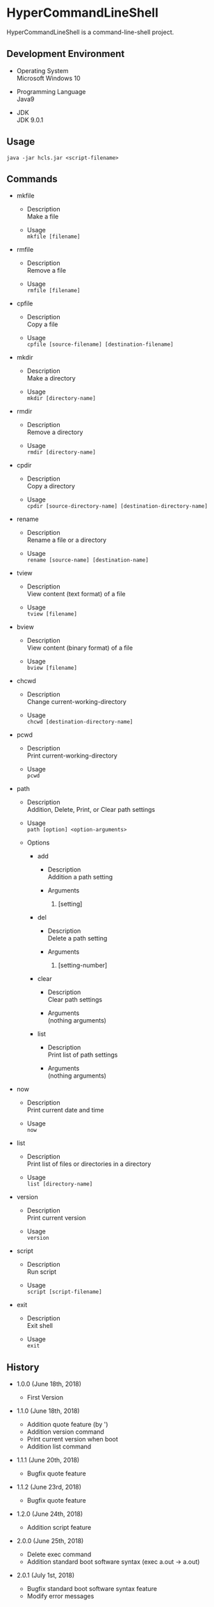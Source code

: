 HyperCommandLineShell
=====================
HyperCommandLineShell is a command-line-shell project.

Development Environment
-----------------------
* Operating System  
Microsoft Windows 10

* Programming Language  
Java9

* JDK  
JDK 9.0.1

Usage
-----
`java -jar hcls.jar <script-filename>`

Commands
--------
* mkfile
	* Description  
	Make a file

	* Usage  
	`mkfile [filename]`

* rmfile
	* Description  
	Remove a file

	* Usage  
	`rmfile [filename]`

* cpfile
	* Description  
	Copy a file

	* Usage  
	`cpfile [source-filename] [destination-filename]`

* mkdir
	* Description  
	Make a directory

	* Usage  
	`mkdir [directory-name]`

* rmdir
	* Description  
	Remove a directory

	* Usage  
	`rmdir [directory-name]`

* cpdir
	* Description  
	Copy a directory

	* Usage  
	`cpdir [source-directory-name] [destination-directory-name]`

* rename
	* Description  
	Rename a file or a directory

	* Usage  
	`rename [source-name] [destination-name]`

* tview
	* Description  
	View content (text format) of a file

	* Usage  
	`tview [filename]`

* bview
	* Description  
	View content (binary format) of a file

	* Usage  
	`bview [filename]`

* chcwd
	* Description  
	Change current-working-directory

	* Usage  
	`chcwd [destination-directory-name]`

* pcwd
	* Description  
	Print current-working-directory

	* Usage  
	`pcwd`

* path
	* Description  
	Addition, Delete, Print, or Clear path settings

	* Usage  
	`path [option] <option-arguments>`

	* Options
		* add
			* Description  
			Addition a path setting

			* Arguments  
				1. [setting]

		* del
			* Description  
			Delete a path setting

			* Arguments  
				1. [setting-number]

		* clear
			* Description  
			Clear path settings

			* Arguments  
				(nothing arguments)

		* list
			* Description  
			Print list of path settings

			* Arguments  
				(nothing arguments)

* now
	* Description  
	Print current date and time

	* Usage  
	`now`

* list
	* Description  
	Print list of files or directories in a directory

	* Usage  
	`list [directory-name]`

* version
	* Description  
	Print current version

	* Usage  
	`version`

* script
	* Description  
	Run script

	* Usage  
	`script [script-filename]`

* exit
	* Description  
	Exit shell

	* Usage  
	`exit`

History
-------
* 1.0.0 (June 18th, 2018)
	* First Version

* 1.1.0 (June 18th, 2018)
	* Addition quote feature (by ')
	* Addition version command
	* Print current version when boot
	* Addition list command

* 1.1.1 (June 20th, 2018)
	* Bugfix quote feature

* 1.1.2 (June 23rd, 2018)
	* Bugfix quote feature

* 1.2.0 (June 24th, 2018)
	* Addition script feature

* 2.0.0 (June 25th, 2018)
	* Delete exec command
	* Addition standard boot software syntax (exec a.out -> a.out)

* 2.0.1 (July 1st, 2018)
	* Bugfix standard boot software syntax feature
	* Modify error messages
